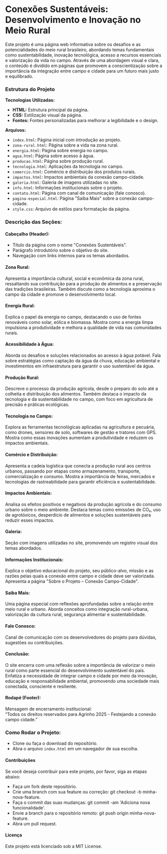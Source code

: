 # Conexões Sustentáveis: Desenvolvimento e Inovação no Meio Rural  
Este projeto é uma página web informativa sobre os desafios e as potencialidades do meio rural brasileiro, abordando temas fundamentais como sustentabilidade, inovação tecnológica, acesso a recursos essenciais e valorização da vida no campo. Através de uma abordagem visual e clara, o conteúdo é dividido em páginas que promovem a conscientização sobre a importância da integração entre campo e cidade para um futuro mais justo e equilibrado.

### Estrutura do Projeto  
**Tecnologias Utilizadas:**  
- **HTML:** Estrutura principal da página.  
- **CSS:** Estilização visual da página.  
- **Fontes:** Fontes personalizadas para melhorar a legibilidade e o design.  

**Arquivos:**  
- `index.html`: Página inicial com introdução ao projeto.  
- `zona-rural.html`: Página sobre a vida na zona rural.  
- `energia.html`: Página sobre energia no campo.  
- `agua.html`: Página sobre acesso à água.  
- `producao.html`: Página sobre produção rural.  
- `tecnologia.html`: Aplicações da tecnologia no campo.  
- `comercio.html`: Comércio e distribuição dos produtos rurais.  
- `impactos.html`: Impactos ambientais da conexão campo-cidade.  
- `galeria.html`: Galeria de imagens utilizadas no site.  
- `info.html`: Informações institucionais sobre o projeto.  
- `contato.html`: Página com canal de comunicação (fale conosco).  
- `pagina-especial.html`: Página "Saiba Mais" sobre a conexão campo-cidade.  
- `style.css`: Arquivo de estilos para formatação da página.

### Descrição das Seções:  

#### Cabeçalho (Header):  
- Título da página com o nome "Conexões Sustentáveis".  
- Parágrafo introdutório sobre o objetivo do site.  
- Navegação com links internos para os temas abordados.

#### Zona Rural:  
Apresenta a importância cultural, social e econômica da zona rural, ressaltando sua contribuição para a produção de alimentos e a preservação das tradições brasileiras. Também discute como a tecnologia aproxima o campo da cidade e promove o desenvolvimento local.

#### Energia Rural:  
Explica o papel da energia no campo, destacando o uso de fontes renováveis como solar, eólica e biomassa. Mostra como a energia limpa impulsiona a produtividade e melhora a qualidade de vida nas comunidades rurais.

#### Acessibilidade à Água:  
Aborda os desafios e soluções relacionados ao acesso à água potável. Fala sobre estratégias como captação da água da chuva, educação ambiental e investimentos em infraestrutura para garantir o uso sustentável da água.

#### Produção Rural:  
Descreve o processo da produção agrícola, desde o preparo do solo até a colheita e distribuição dos alimentos. Também destaca o impacto da tecnologia e da sustentabilidade no campo, com foco em agricultura de precisão e práticas ecológicas.

#### Tecnologia no Campo:  
Explora as ferramentas tecnológicas aplicadas na agricultura e pecuária, como drones, sensores de solo, softwares de gestão e tratores com GPS. Mostra como essas inovações aumentam a produtividade e reduzem os impactos ambientais.

#### Comércio e Distribuição:  
Apresenta a cadeia logística que conecta a produção rural aos centros urbanos, passando por etapas como armazenamento, transporte, comercialização e consumo. Mostra a importância de feiras, mercados e tecnologias de rastreabilidade para garantir eficiência e sustentabilidade.

#### Impactos Ambientais:  
Analisa os efeitos positivos e negativos da produção agrícola e do consumo urbano sobre o meio ambiente. Destaca temas como emissões de CO₂, uso de agrotóxicos, desperdício de alimentos e soluções sustentáveis para reduzir esses impactos.

#### Galeria:  
Seção com imagens utilizadas no site, promovendo um registro visual dos temas abordados.

#### Informações Institucionais:  
Explica o objetivo educacional do projeto, seu público-alvo, missão e as razões pelas quais a conexão entre campo e cidade deve ser valorizada. Apresenta a página "Sobre o Projeto – Conexão Campo-Cidade".

#### Saiba Mais:  
Uma página especial com reflexões aprofundadas sobre a relação entre meio rural e urbano. Aborda conceitos como integração rural-urbana, valorização da cultura rural, segurança alimentar e sustentabilidade.

#### Fale Conosco:  
Canal de comunicação com os desenvolvedores do projeto para dúvidas, sugestões ou contribuições.

#### Conclusão:  
O site encerra com uma reflexão sobre a importância de valorizar o meio rural como parte essencial do desenvolvimento sustentável do país. Enfatiza a necessidade de integrar campo e cidade por meio da inovação, educação e responsabilidade ambiental, promovendo uma sociedade mais conectada, consciente e resiliente.

#### Rodapé (Footer):  
Mensagem de encerramento institucional:  
“Todos os direitos reservados para Agrinho 2025 - Festejando a conexão campo cidade.”

### Como Rodar o Projeto:  
- Clone ou faça o download do repositório.  
- Abra o arquivo `index.html` em um navegador de sua escolha.

#### Contribuições  
Se você deseja contribuir para este projeto, por favor, siga as etapas abaixo:  
* Faça um fork deste repositório.  
* Crie uma branch com sua feature ou correção: git checkout -b minha-nova-feature.  
* Faça o commit das suas mudanças: git commit -am 'Adiciona nova funcionalidade'.  
* Envie a branch para o repositório remoto: git push origin minha-nova-feature.  
* Abra um pull request.

#### Licença  
Este projeto está licenciado sob a MIT License.
